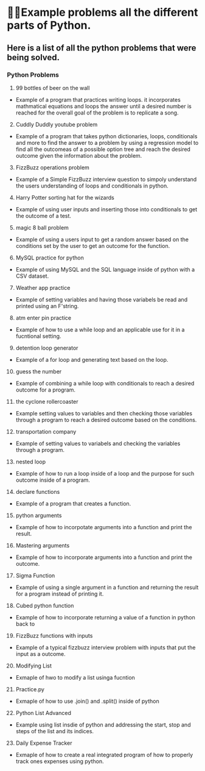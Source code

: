 # 👨‍💻Example problems all the different parts of Python. 

## Here is a list of all the python problems that were being solved. 
### Python Problems
1. 99 bottles of beer on the wall
  - Example of a program that practices writing loops. it incorporates mathmatical equations and loops the answer until a desired number is reached for the overall goal of the     problem is to replicate a song.  
2. Cuddly Duddly youtube problem
  - Example of a program that takes python dictionaries, loops, conditionals and more to find the answer to a problem by using a regression model to find all the outcomeas of a  possible option tree and reach the desired outcome given the information about the problem. 
3. FizzBuzz operations problem
  - Example of a Simple FizzBuzz interview question to simpoly understand the users understanding of loops and conditionals in python. 
4. Harry Potter sorting hat for the wizards
  - Example of using user inputs and inserting those into conditionals to get the outcome of a test. 
5. magic 8 ball problem
  - Example of using a users input to get a random answer based on the conditions set by the user to get an outcome for the function. 
6. MySQL practice for python
  - Example of using MySQL and the SQL language inside of python with a CSV dataset. 
7. Weather app practice
  - Example of setting variables and having those variabels be read and printed using an F'string. 
8. atm enter pin practice
  - Example of how to use a while loop and an applicable use for it in a fucntional setting. 
9. detention loop generator
  - Example of a for loop and generating text based on the loop. 
10. guess the number
  - Example of combining a while loop with conditionals to reach a desired outcome for a program. 
11. the cyclone rollercoaster
  - Example setting values to variables and then checking those variables through a program to reach a desired outcome based on the conditions. 
12. transportation company
  - Example of setting values to variabels and checking the variables through a program. 
13. nested loop
  - Example of how to run a loop inside of a loop and the purpose for such outcome inside of a program. 
14. declare functions
  - Example of a program that creates a function. 
15. python arguments
  - Example of how to incorpotate arguments into a function and print the result. 
16. Mastering arguments
  - Example of how to incorporate arguments into a function and print the outcome. 
17. Sigma Function
  - Example of using a single argument in a function and returning the result for a program instead of printing it. 
18. Cubed python function
  - Example of how to incorporate returning a value of a function in python back to
19. FizzBuzz functions with inputs
  - Example of a typical fizzbuzz interview problem with inputs that put the input as a outcome. 
20. Modifying List
  - Exmaple of hwo to modify a list usinga fucntion
21. Practice.py
  - Exmaple of how to use .join() and .split() inside of python
22. Python List Advanced
  - Example using list insdie of python and addressing the start, stop and steps of the list and its indices.
23. Daily Expense Tracker
  - Exmaple of how to create a real integrated program of how to properly track ones expenses using python. 
